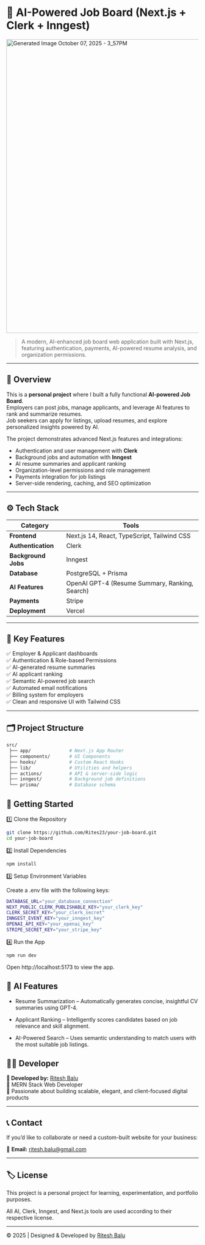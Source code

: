 # 💼 AI-Powered Job Board (Next.js + Clerk + Inngest)

<img width="1344" height="768" alt="Generated Image October 07, 2025 - 3_57PM" src="https://github.com/user-attachments/assets/0837df1a-784f-410a-b80d-ae7e55a9bc69" />

> A modern, AI-enhanced job board web application built with Next.js, featuring authentication, payments, AI-powered resume analysis, and organization permissions.

---

## 📖 Overview

This is a **personal project** where I built a fully functional **AI-powered Job Board**.  
Employers can post jobs, manage applicants, and leverage AI features to rank and summarize resumes.  
Job seekers can apply for listings, upload resumes, and explore personalized insights powered by AI.

The project demonstrates advanced Next.js features and integrations:
- Authentication and user management with **Clerk**  
- Background jobs and automation with **Inngest**  
- AI resume summaries and applicant ranking  
- Organization-level permissions and role management  
- Payments integration for job listings  
- Server-side rendering, caching, and SEO optimization  

---

## ⚙️ Tech Stack

| Category | Tools |
|-----------|--------|
| **Frontend** | Next.js 14, React, TypeScript, Tailwind CSS |
| **Authentication** | Clerk |
| **Background Jobs** | Inngest |
| **Database** | PostgreSQL + Prisma |
| **AI Features** | OpenAI GPT-4 (Resume Summary, Ranking, Search) |
| **Payments** | Stripe |
| **Deployment** | Vercel |

---

## 🧩 Key Features

✅ Employer & Applicant dashboards  
✅ Authentication & Role-based Permissions  
✅ AI-generated resume summaries  
✅ AI applicant ranking  
✅ Semantic AI-powered job search  
✅ Automated email notifications  
✅ Billing system for employers  
✅ Clean and responsive UI with Tailwind CSS  

---

## 🗂️ Project Structure

```bash
src/
 ├── app/              # Next.js App Router
 ├── components/       # UI Components
 ├── hooks/            # Custom React Hooks
 ├── lib/              # Utilities and helpers
 ├── actions/          # API & server-side logic
 ├── inngest/          # Background job definitions
 └── prisma/           # Database schema
```

## 🚀 Getting Started

1️⃣ Clone the Repository

```bash
git clone https://github.com/Rites23/your-job-board.git
cd your-job-board
```

2️⃣ Install Dependencies

```bash
npm install
```

3️⃣ Setup Environment Variables

Create a .env file with the following keys:

```bash
DATABASE_URL="your_database_connection"
NEXT_PUBLIC_CLERK_PUBLISHABLE_KEY="your_clerk_key"
CLERK_SECRET_KEY="your_clerk_secret"
INNGEST_EVENT_KEY="your_inngest_key"
OPENAI_API_KEY="your_openai_key"
STRIPE_SECRET_KEY="your_stripe_key"
```

4️⃣ Run the App

```bash
npm run dev
```

Open http://localhost:5173 to view the app.

## 🧠 AI Features

- Resume Summarization – Automatically generates concise, insightful CV summaries using GPT-4.

- Applicant Ranking – Intelligently scores candidates based on job relevance and skill alignment.

- AI-Powered Search – Uses semantic understanding to match users with the most suitable job listings.

## 🧑‍💻 Developer

**👤 Developed by:** [Ritesh Balu](https://github.com/Rites23)  
💼 MERN Stack Web Developer  
🚀 Passionate about building scalable, elegant, and client-focused digital products
 
---

## 📞 Contact

If you’d like to collaborate or need a custom-built website for your business:

📧 **Email:** ritesh.balu@gmail.com   

---

## 🏷️ License

This project is a personal project for learning, experimentation, and portfolio purposes. 

All AI, Clerk, Inngest, and Next.js tools are used according to their respective license. 

---

© 2025 | Designed & Developed by [Ritesh Balu](https://github.com/Rites23)
